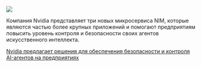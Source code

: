 <!--2025-01-20 11:49:09-->
<div class="yb">
  <div class="rss smaller1 habr"><img src="https://habrastorage.org/getpro/habr/upload_files/d8c/9cf/b83/d8c9cfb83b2b83e53ad6c903d1c7bbeb.png" /><p>Компания Nvidia представляет три новых микросервиса NIM, которые являются частью более крупных приложений и помогают предприятиям повысить уровень контроля и безопасности своих агентов искусственного интеллекта. </p><p></p> <a... <br><a class="light" href="https://habr.com/ru/companies/bothub/news/875006/?utm_source=habrahabr&utm_medium=rss&utm_campaign=875006">Nvidia предлагает решения для обеспечения безопасности и контроля AI-агентов на предприятиях</a></div>
</div>
